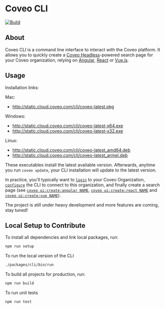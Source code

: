 # Coveo CLI

[![Build](https://github.com/coveo/cli/actions/workflows/build.yml/badge.svg)](https://github.com/coveo/cli/actions/workflows/build.yml)

## About

Coveo CLI is a command line interface to interact with the Coveo platform. It allows you to quickly create a [Coveo Headless](https://docs.coveo.com/headless)-powered search page for your Coveo organization, relying on [Angular](https://angular.io), [React](https://reactjs.org/) or [Vue.js](https://vuejs.org/).

## Usage

Installation links:

Mac:

- http://static.cloud.coveo.com/cli/coveo-latest.pkg

Windows:

- http://static.cloud.coveo.com/cli/coveo-latest-x64.exe
- http://static.cloud.coveo.com/cli/coveo-latest-x32.exe

Linux:

- http://static.cloud.coveo.com/cli/coveo-latest_amd64.deb
- http://static.cloud.coveo.com/cli/coveo-latest_armel.deb

These executables install the latest available version. Afterwards, anytime you run `coveo update`, your CLI installation will update to the latest version.

In practice, you'll typically want to [`login`](https://github.com/coveo/cli/tree/master/packages/cli#coveo-authlogin) to your Coveo Organization, [`configure`](https://github.com/coveo/cli/tree/master/packages/cli#coveo-configset) the CLI to connect to this organization, and finally create a search page (see [`coveo ui:create:angular NAME`](https://github.com/coveo/cli/tree/master/packages/cli#coveo-uicreateangular-name), [`coveo ui:create:react NAME`](https://github.com/coveo/cli/tree/master/packages/cli#coveo-uicreatereact-name) and [`coveo ui:create:vue NAME`](https://github.com/coveo/cli/tree/master/packages/cli#coveo-uicreatevue-name)).

The project is still under heavy development and more features are coming, stay tuned!

## Local Setup to Contribute

To install all dependencies and link local packages, run:

```sh
npm run setup
```

To run the local version of the CLI

```sh
./packages/cli/bin/run
```

To build all projects for production, run:

```sh
npm run build
```

To run unit tests

```sh
npm run test
```
